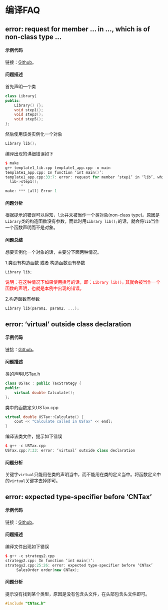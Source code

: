 # 编译FAQ

## error: request for member ... in ..., which is of non-class type ...

#### 示例代码

链接：[Github](https://github.com/mumingv/cpp/tree/master/netease/major/05_dp/template_method/old)。


#### 问题描述

首先声明一个类

```cpp
class Library{
public:
    Library() {};
    void step1();
    void step3();
    void step5();
};
```

然后使用该类实例化一个对象

```cpp
Library lib();
```

编译出现的详细错误如下

```cpp
$ make
g++ template1_lib.cpp template1_app.cpp -o main
template1_app.cpp: In function ‘int main()’:
template1_app.cpp:33:7: error: request for member ‘step1’ in ‘lib’, which is of non-class type ‘Library()’
  lib->step1();
       ^
make: *** [all] Error 1
```


#### 问题分析

根据提示的错误可以得知，`lib`并未被当作一个类对象(non-class type)。原因是`Library`类的构造函数没有参数，而此时用`Library lib();`的话，就会将`lib`当作一个函数声明而不是对象。

#### 问题总结

想要实例化一个对象的话，主要分下面两种情况。

1.类没有构造函数 或者 构造函数没有参数

```cpp
Library lib;
```

<font color="red">说明：在这种情况下如果使用括号的话，即：`Library lib();` 其就会被当作一个函数的声明，也就是本例中出现的错误。</font>

2.构造函数有参数

```cpp
Library lib(param1, param2, ...);
```


## error: ‘virtual’ outside class declaration

#### 示例代码

链接：[Github](https://github.com/mumingv/cpp/tree/master/netease/major/05_dp/strategy/new)。


#### 问题描述

类的声明USTax.h

```cpp
class USTax : public TaxStrategy {
public:
    virtual double Calculate();
};
```

类中的函数定义USTax.cpp

```cpp
virtual double USTax::Calculate() {
    cout << "Calculate called in USTax" << endl;
}
```

编译该类文件，提示如下错误

```cpp
$ g++ -c USTax.cpp
USTax.cpp:7:33: error: ‘virtual’ outside class declaration
```


#### 问题分析

关键字`virtual`只能用在类的声明当中，而不能用在类的定义当中。将函数定义中的`virtual`关键字去掉即可。


## error: expected type-specifier before ‘CNTax’

#### 示例代码

链接：[Github](https://github.com/mumingv/cpp/tree/master/netease/major/05_dp/strategy/new)。


#### 问题描述

编译文件出现如下错误

```cpp
$ g++ -c strategy2.cpp 
strategy2.cpp: In function ‘int main()’:
strategy2.cpp:25:26: error: expected type-specifier before ‘CNTax’
     SalesOrder order(new CNTax);
```


#### 问题分析

提示没有找到某个类型，原因是没有包含头文件，在头部包含头文件即可。

```cpp
#include "CNTax.h"
```







